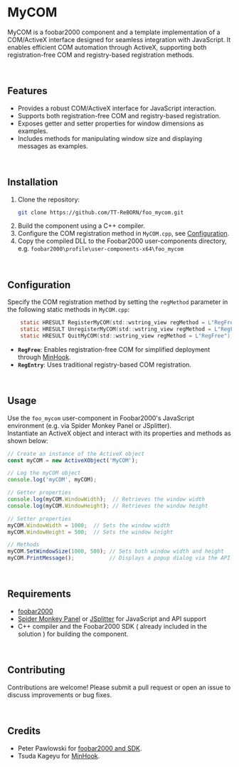 # MyCOM

MyCOM is a foobar2000 component and a template implementation of a COM/ActiveX interface designed for seamless integration with JavaScript.
It enables efficient COM automation through ActiveX, supporting both registration-free COM and registry-based registration methods.

<br>

## Features
- Provides a robust COM/ActiveX interface for JavaScript interaction.
- Supports both registration-free COM and registry-based registration.
- Exposes getter and setter properties for window dimensions as examples.
- Includes methods for manipulating window size and displaying messages as examples.

<br>

## Installation
1. Clone the repository:
   ```bash
   git clone https://github.com/TT-ReBORN/foo_mycom.git
   ```
2. Build the component using a C++ compiler.
3. Configure the COM registration method in `MyCOM.cpp`, see [Configuration](#configuration).
4. Copy the compiled DLL to the Foobar2000 user-components directory, e.g. `foobar2000\profile\user-components-x64\foo_mycom`

<br>

## Configuration
Specify the COM registration method by setting the `regMethod` parameter in the following static methods in `MyCOM.cpp`:

```h
	static HRESULT RegisterMyCOM(std::wstring_view regMethod = L"RegFree"); // "RegFree" or "RegEntry"
	static HRESULT UnregisterMyCOM(std::wstring_view regMethod = L"RegFree"); // "RegFree" or "RegEntry"
	static HRESULT QuitMyCOM(std::wstring_view regMethod = L"RegFree"); // "RegFree" or "RegEntry"
```

- **`RegFree`**: Enables registration-free COM for simplified deployment through [MinHook](https://github.com/TsudaKageyu/minhook).
- **`RegEntry`**: Uses traditional registry-based COM registration.

<br>

## Usage
Use the `foo_mycom` user-component in Foobar2000's JavaScript environment (e.g. via Spider Monkey Panel or JSplitter).<br>
Instantiate an ActiveX object and interact with its properties and methods as shown below:

```javascript
// Create an instance of the ActiveX object
const myCOM = new ActiveXObject('MyCOM');

// Log the myCOM object
console.log('myCOM', myCOM);

// Getter properties
console.log(myCOM.WindowWidth);  // Retrieves the window width
console.log(myCOM.WindowHeight); // Retrieves the window height

// Setter properties
myCOM.WindowWidth = 1000;  // Sets the window width
myCOM.WindowHeight = 500;  // Sets the window height

// Methods
myCOM.SetWindowSize(1000, 500); // Sets both window width and height
myCOM.PrintMessage();           // Displays a popup dialog via the API
```

<br>

## Requirements
- [foobar2000](https://www.foobar2000.org)
- [Spider Monkey Panel](https://github.com/TheQwertiest/foo_spider_monkey_panel) or
  [JSplitter](https://foobar2000.ru/forum/viewtopic.php?t=6378) for JavaScript and API support
- C++ compiler and the Foobar2000 SDK ( already included in the solution ) for building the component.

<br>

## Contributing
Contributions are welcome! Please submit a pull request or open an issue to discuss improvements or bug fixes.

<br>

## Credits
- Peter Pawlowski for [foobar2000 and SDK](https://www.foobar2000.org).
- Tsuda Kageyu for [MinHook](https://github.com/TsudaKageyu/minhook).
